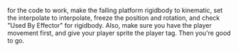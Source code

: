 for the code to work, make the falling platform rigidbody to kinematic, set the interpolate to interpolate, freeze the position and rotation, and check "Used By Effector" for rigidbody. Also, make sure you have the player movement first, and give your player sprite the player tag. Then you're good to go.
